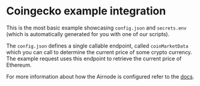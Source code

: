 # Coingecko example integration

This is the most basic example showcasing `config.json` and `secrets.env` (which is automatically generated for you with
one of our scripts).

The `config.json` defines a single callable endpoint, called `coinMarketData` which you can call to determine the
current price of some crypto currency. The example request uses this endpoint to retrieve the current price of Ethereum.

For more information about how the Airnode is configured refer to the
[docs](https://docs.api3.org/airnode/next/grp-providers/guides/build-an-airnode/configuring-airnode.html).
